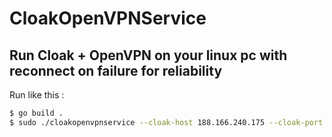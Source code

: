 # CloakOpenVPNService

## Run Cloak + OpenVPN on your linux pc with reconnect on failure for reliability
Run like this :
```bash
$ go build .
$ sudo ./cloakopenvpnservice --cloak-host 188.166.240.175 --cloak-port 443
```
